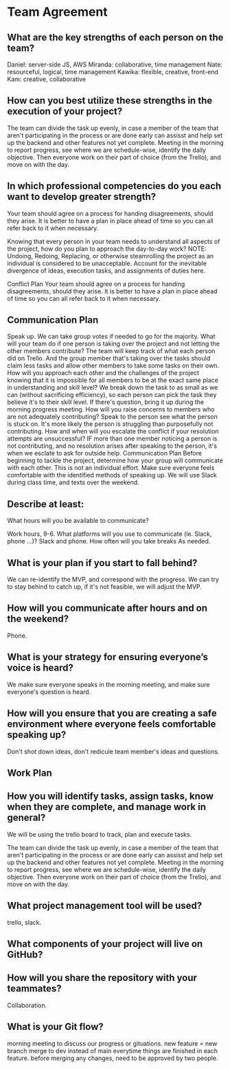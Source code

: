 # Team Agreement

## What are the key strengths of each person on the team?

Daniel: server-side JS, AWS
Miranda: collaborative, time management
Nate: resourceful, logical, time management
Kawika: flexible, creative, front-end
Kam: creative, collaborative

## How can you best utilize these strengths in the execution of your project?

The team can divide the task up evenly, in case a member of the team that aren't participating in the process or are done early can assisst and help set up the backend and other features not yet complete.
Meeting in the morning to report progress, see where we are schedule-wise, identify the daily objective. Then everyone work on their part of choice (from the Trello), and move on with the day.

## In which professional competencies do you each want to develop greater strength?

Your team should agree on a process for handing disagreements, should they arise. It is better to have a plan in place ahead of time so you can all refer back to it when necessary.

Knowing that every person in your team needs to understand all aspects of the project, how do you plan to approach the day-to-day work?
NOTE: Undoing, Redoing, Replacing, or otherwise steamrolling the project as an individual is considered to be unacceptable. Account for the inevitable divergence of ideas, execution tasks, and assignments of duties here.

Conflict Plan
Your team should agree on a process for handing disagreements, should they arise. It is better to have a plan in place ahead of time so you can all refer back to it when necessary.

## Communication Plan

Speak up. We can take group votes if needed to go for the majority.
What will your team do if one person is taking over the project and not letting the other members contribute?
The team will keep track of what each person did on Trello. And the group member that's taking over the tasks should claim less tasks and allow other members to take some tasks on their own. How will you approach each other and the challenges of the project knowing that it is impossible for all members to be at the exact same place in understanding and skill level?
We break down the task to as small as we can (without sacrificing efficiency), so each person can pick the task they believe it's to their skill level. If there's question, bring it up during the morning progress meeting. How will you raise concerns to members who are not adequately contributing?
Speak to the person see what the person is stuck on. It's more likely the person is struggling than purposefully not contributing. How and when will you escalate the conflict if your resolution attempts are unsuccessful?
IF more than one member noticing a person is not contributing, and no resolution arises after speaking to the person, it's when we esclate to ask for outside help. Communication Plan Before beginning to tackle the project, determine how your group will communicate with each other. This is not an individual effort. Make sure everyone feels comfortable with the identified methods of speaking up.
We will use Slack during class time, and texts over the weekend.

## Describe at least:

What hours will you be available to communicate?

Work hours, 9-6. What platforms will you use to communicate (ie. Slack, phone …)?
Slack and phone. How often will you take breaks
As needed.

## What is your plan if you start to fall behind?
We can re-identify the MVP, and correspond with the progress. We can try to stay behind to catch up, if it's not feasible, we will adjust the MVP.

## How will you communicate after hours and on the weekend?
Phone.

## What is your strategy for ensuring everyone’s voice is heard?
We make sure everyone speaks in the morning meeting, and make sure everyone's question is heard.

## How will you ensure that you are creating a safe environment where everyone feels comfortable speaking up?
Don't shot down ideas, don't redicule team member's ideas and questions.

## Work Plan

## How you will identify tasks, assign tasks, know when they are complete, and manage work in general?

We will be using the trello board to track, plan and execute tasks.

The team can divide the task up evenly, in case a member of the team that aren't participating in the process or are done early can assisst and help set up the backend and other features not yet complete.
Meeting in the morning to report progress, see where we are schedule-wise, identify the daily objective. Then everyone work on their part of choice (from the Trello), and move on with the day.

## What project management tool will be used?

trello, slack.

## What components of your project will live on GitHub?


## How will you share the repository with your teammates?

Collaboration.

## What is your Git flow?

morning meeting to discuss our progress or gituations.
new feature = new branch
merge to dev instead of main everytime things are finished in each feature.
before merging any changes, need to be approved by two people.

